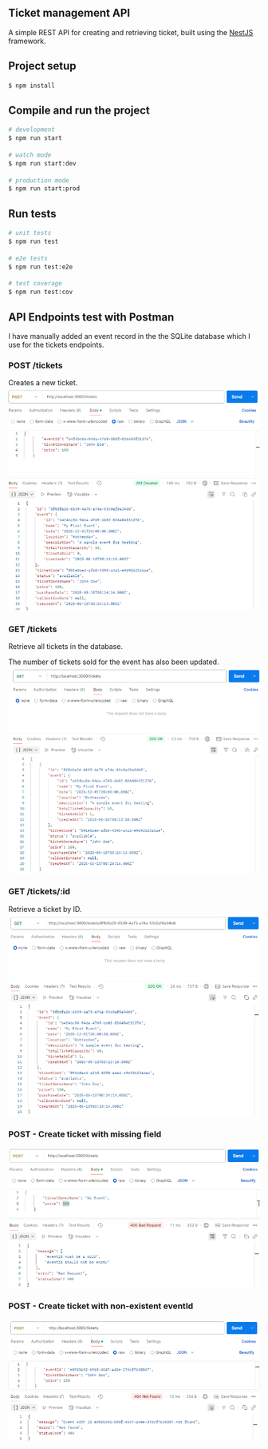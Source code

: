 ## Ticket management API

A simple REST API for creating and retrieving ticket, built using the [NestJS](https://github.com/nestjs/nest) framework.

## Project setup

```bash
$ npm install
```

## Compile and run the project

```bash
# development
$ npm run start

# watch mode
$ npm run start:dev

# production mode
$ npm run start:prod
```

## Run tests

```bash
# unit tests
$ npm run test

# e2e tests
$ npm run test:e2e

# test coverage
$ npm run test:cov
```

## API Endpoints test with Postman
I have manually added an event record in the the SQLite database which I use for the tickets endpoints.
### POST /tickets
Creates a new ticket.
![alt text](image.png)

### GET /tickets
Retrieve all tickets in the database.

The number of tickets sold for the event has also been updated.
![alt text](image-1.png)

### GET /tickets/:id
Retrieve a ticket by ID.
![alt text](image-2.png)

### POST - Create ticket with missing field
![alt text](image-4.png)

### POST - Create ticket with non-existent eventId
![alt text](image-5.png)